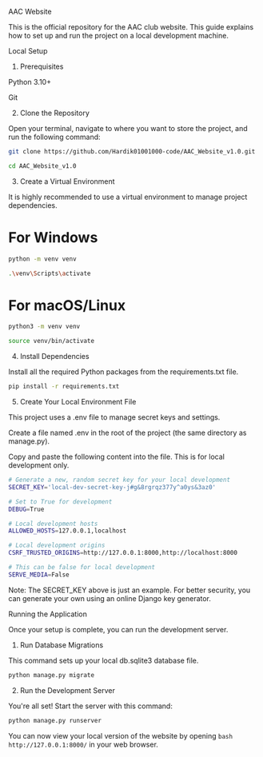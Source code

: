 AAC Website

This is the official repository for the AAC club website. This guide explains how to set up and run the project on a local development machine.

Local Setup

1. Prerequisites

Python 3.10+

Git

2. Clone the Repository

Open your terminal, navigate to where you want to store the project, and run the following command:

```bash
git clone https://github.com/Hardik01001000-code/AAC_Website_v1.0.git
```
```bash
cd AAC_Website_v1.0
```


3. Create a Virtual Environment

It is highly recommended to use a virtual environment to manage project dependencies.

# For Windows

```bash
python -m venv venv
```
```bash
.\venv\Scripts\activate
```

# For macOS/Linux

```bash
python3 -m venv venv
```
```bash
source venv/bin/activate
```


4. Install Dependencies

Install all the required Python packages from the requirements.txt file.

```bash
pip install -r requirements.txt
```


5. Create Your Local Environment File

This project uses a .env file to manage secret keys and settings.

Create a file named .env in the root of the project (the same directory as manage.py).

Copy and paste the following content into the file. This is for local development only.

```bash
# Generate a new, random secret key for your local development
SECRET_KEY='local-dev-secret-key-j#g&8rgrqz377y^a0ys&3az0'

# Set to True for development
DEBUG=True

# Local development hosts
ALLOWED_HOSTS=127.0.0.1,localhost

# Local development origins
CSRF_TRUSTED_ORIGINS=http://127.0.0.1:8000,http://localhost:8000

# This can be false for local development
SERVE_MEDIA=False
```

Note: The SECRET_KEY above is just an example. For better security, you can generate your own using an online Django key generator.

Running the Application

Once your setup is complete, you can run the development server.

1. Run Database Migrations

This command sets up your local db.sqlite3 database file.

```bash
python manage.py migrate
```


2. Run the Development Server

You're all set! Start the server with this command:

```bash
python manage.py runserver
```


You can now view your local version of the website by opening ```bash http://127.0.0.1:8000/``` in your web browser.
